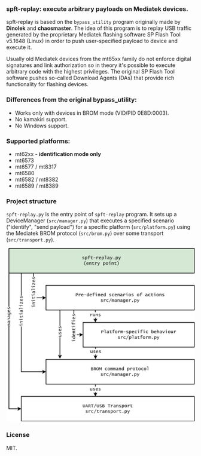 ### spft-replay: execute arbitrary payloads on Mediatek devices.

spft-replay is based on the `bypass_utility` program originally made by **Dinolek** and **chaosmaster**. The idea of this program is to replay USB traffic generated by the proprietary Mediatek flashing software SP Flash Tool v5.1648 (Linux) in order to push user-specified payload to device and execute it.

Usually old Mediatek devices from the mt65xx family do not enforce digital signatures and link authorization so in theory it's possible to execute arbitrary code with the highest privileges. The original SP Flash Tool software pushes so-called Download Agents (DAs) that provide rich functionality for flashing devices.

### Differences from the original bypass_utility:
* Works only with devices in BROM mode (VID/PID 0E8D:0003).
* No kamakiri support.
* No Windows support.

### Supported platforms:
* mt62xx - **identification mode only**
* mt6573
* mt6577 / mt8317
* mt6580
* mt6582 / mt8382
* mt6589 / mt8389

### Project structure
`spft-replay.py` is the entry point of `spft-replay` program. It sets up a DeviceManager (`src/manager.py`) that executes a specified scenario ("identify", "send payload") for a specific platform (`src/platform.py`) using the Mediatek BROM protocol (`src/brom.py`) over some transport (`src/transport.py`).

![Project structure diagram](../../images/spft-replay-001.png)

### License
MIT.
